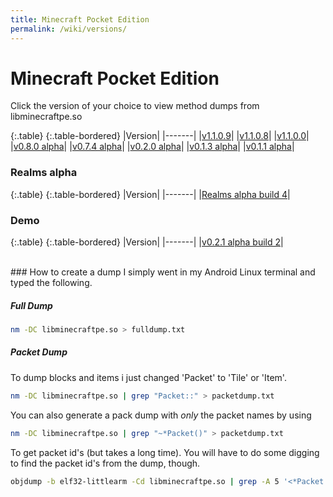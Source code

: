 ```yaml
---
title: Minecraft Pocket Edition
permalink: /wiki/versions/
---
```

# Minecraft Pocket Edition
Click the version of your choice to view method dumps from libminecraftpe.so

{:.table}
{:.table-bordered}
|Version|
|-------|
|[v1.1.0.9](1.1.0.9/)|
|[v1.1.0.8](1.1.0.8/)|
|[v1.1.0.0](1.1.0.0/)|
|[v0.8.0 alpha](0.8.0/)|
|[v0.7.4 alpha](0.7.4/)|
|[v0.2.0 alpha](0.2.0/)|
|[v0.1.3 alpha](0.1.3/)|
|[v0.1.1 alpha](0.1.1/)|

### Realms alpha

{:.table}
{:.table-bordered}
|Version|
|-------|
|[Realms alpha build 4](0.15.0.a4/)|
  
### Demo

{:.table}
{:.table-bordered}
|Version|
|-------|
|[v0.2.1 alpha build 2](demo/0.2.1.2)|

<br>
### How to create a dump
I simply went in my Android Linux terminal and typed the following.

##### Full Dump

```bash
nm -DC libminecraftpe.so > fulldump.txt
```

##### Packet Dump
To dump blocks and items i just changed 'Packet' to 'Tile' or 'Item'.

```bash
nm -DC libminecraftpe.so | grep "Packet::" > packetdump.txt
```

You can also generate a pack dump with *only* the packet names by using

```bash
nm -DC libminecraftpe.so | grep "~*Packet()" > packetdump.txt
```

To get packet id's (but takes a long time). You will have to do some digging to find the packet id's from the dump, though.

```bash
objdump -b elf32-littlearm -Cd libminecraftpe.so | grep -A 5 '<*Packet::getId()' > fullpacketdump.txt
```
